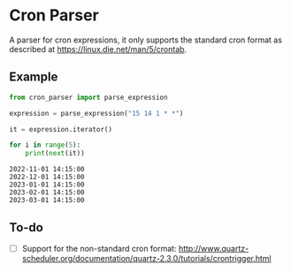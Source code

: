 # Cron Parser

A parser for cron expressions, it only supports the standard cron format as described at https://linux.die.net/man/5/crontab.

## Example

```python
from cron_parser import parse_expression

expression = parse_expression("15 14 1 * *")

it = expression.iterator()

for i in range(5):
    print(next(it))
```

```text
2022-11-01 14:15:00
2022-12-01 14:15:00
2023-01-01 14:15:00
2023-02-01 14:15:00
2023-03-01 14:15:00
```

## To-do

- [ ] Support for the non-standard cron format: http://www.quartz-scheduler.org/documentation/quartz-2.3.0/tutorials/crontrigger.html
